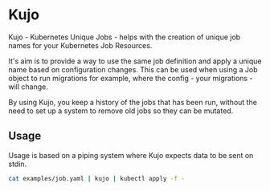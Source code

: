 # Kujo

Kujo - Kubernetes Unique Jobs - helps with the creation of unique job names for
your Kubernetes Job Resources.

It's aim is to provide a way to use the same job definition and apply a unique
name based on configuration changes. This can be used when using a Job object to
run migrations for example, where the config - your migrations - will change.

By using Kujo, you keep a history of the jobs that has been run, without the
need to set up a system to remove old jobs so they can be mutated.

## Usage

Usage is based on a piping system where Kujo expects data to be sent on stdin.

```bash
cat examples/job.yaml | kujo | kubectl apply -f -
```
